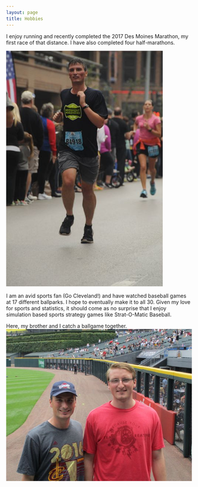 ```yaml
---
layout: page
title: Hobbies
---
```


I enjoy running and recently completed the 2017 Des Moines Marathon, my first race of that distance. I have also completed four half-marathons. 

 ![alt text](img/race.jpg)


I am an avid sports fan (Go Cleveland!) and have watched baseball games at 17 different ballparks. I hope to eventually make it to all 30. Given my love for sports and statistics, it should come as no surprise that I enjoy simulation based sports strategy games like Strat-O-Matic Baseball.

Here, my brother and I catch a ballgame together. 
![alt text](img/game.jpg) 


